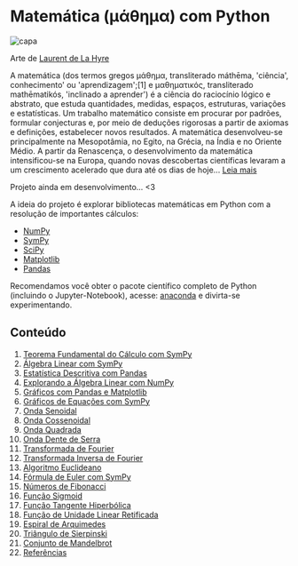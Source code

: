 # Matemática (μάθημα) com Python

![capa](https://i.imgur.com/Z37kloc.jpg "")

Arte de [Laurent de La Hyre](https://en.wikipedia.org/wiki/Laurent_de_La_Hyre)

A matemática (dos termos gregos μάθημα, transliterado máthēma, 'ciência', conhecimento' ou 'aprendizagem';[1] e μαθηματικός, transliterado mathēmatikós, 'inclinado a aprender') é a ciência do raciocínio lógico e abstrato, que estuda quantidades, medidas, espaços, estruturas, variações e estatísticas. Um trabalho matemático consiste em procurar por padrões, formular conjecturas e, por meio de deduções rigorosas a partir de axiomas e definições, estabelecer novos resultados. A matemática desenvolveu-se principalmente na Mesopotâmia, no Egito, na Grécia, na Índia e no Oriente Médio. A partir da Renascença, o desenvolvimento da matemática intensificou-se na Europa, quando novas descobertas científicas levaram a um crescimento acelerado que dura até os dias de hoje... [Leia mais](https://pt.wikipedia.org/wiki/Matem%C3%A1tica)

Projeto ainda em desenvolvimento... <3

A ideia do projeto é explorar bibliotecas matemáticas em Python com a resolução de importantes cálculos:

- [NumPy](http://www.numpy.org/)
- [SymPy](https://www.sympy.org/en/index.html)
- [SciPy](https://www.scipy.org/)
- [Matplotlib](https://matplotlib.org/)
- [Pandas](https://pandas.pydata.org/)

Recomendamos você obter o pacote científico completo de Python (incluindo o Jupyter-Notebook), acesse: [anaconda](https://www.anaconda.com/distribution/) e divirta-se experimentando.

## Conteúdo

01. [Teorema Fundamental do Cálculo com SymPy](https://nbviewer.jupyter.org/github/the-akira/Python-Matematica/blob/master/jupyter_notebooks/calculo.ipynb)
02. [Álgebra Linear com SymPy](https://nbviewer.jupyter.org/github/the-akira/Python-Matematica/blob/master/jupyter_notebooks/linear_algebra.ipynb)
03. [Estatística Descritiva com Pandas](https://nbviewer.jupyter.org/github/the-akira/Python-Matematica/blob/master/jupyter_notebooks/estatistica_descritiva.ipynb)
04. [Explorando a Álgebra Linear com NumPy](https://nbviewer.jupyter.org/github/the-akira/Python-Matematica/blob/master/jupyter_notebooks/explorando_numpy.ipynb)
05. [Gráficos com Pandas e Matplotlib](https://nbviewer.jupyter.org/github/the-akira/Python-Matematica/blob/master/jupyter_notebooks/pandas_graficos.ipynb)
06. [Gráficos de Equações com SymPy](https://nbviewer.jupyter.org/github/the-akira/Python-Matematica/blob/master/jupyter_notebooks/sympy_graficos.ipynb)
07. [Onda Senoidal](https://nbviewer.jupyter.org/github/the-akira/Python-Matematica/blob/master/jupyter_notebooks/onda_senoidal.ipynb)
08. [Onda Cossenoidal](https://nbviewer.jupyter.org/github/the-akira/Python-Matematica/blob/master/jupyter_notebooks/onda_cossenoidal.ipynb)
09. [Onda Quadrada](https://nbviewer.jupyter.org/github/the-akira/Python-Matematica/blob/master/jupyter_notebooks/onda_quadrada.ipynb)
10. [Onda Dente de Serra](https://nbviewer.jupyter.org/github/the-akira/Python-Matematica/blob/master/jupyter_notebooks/onda_dente_de_serra.ipynb)
11. [Transformada de Fourier](https://nbviewer.jupyter.org/github/the-akira/Python-Matematica/blob/master/jupyter_notebooks/transformada_de_fourier.ipynb)
12. [Transformada Inversa de Fourier](https://nbviewer.jupyter.org/github/the-akira/Python-Matematica/blob/master/jupyter_notebooks/transformada_inversa_de_fourier.ipynb)
13. [Algoritmo Euclideano](https://nbviewer.jupyter.org/github/the-akira/Python-Matematica/blob/master/jupyter_notebooks/euclides.ipynb)
14. [Fórmula de Euler com SymPy](https://nbviewer.jupyter.org/github/the-akira/Python-Matematica/blob/master/jupyter_notebooks/formula_euler.ipynb)
15. [Números de Fibonacci](https://nbviewer.jupyter.org/github/the-akira/Python-Matematica/blob/master/jupyter_notebooks/fibonacci_numeros.ipynb)
16. [Função Sigmoid](https://nbviewer.jupyter.org/github/the-akira/Python-Matematica/blob/master/jupyter_notebooks/funcao_sigmoid.ipynb)
17. [Função Tangente Hiperbólica](https://nbviewer.jupyter.org/github/the-akira/Python-Matematica/blob/master/jupyter_notebooks/funcao_tanh.ipynb)
18. [Função de Unidade Linear Retificada](https://nbviewer.jupyter.org/github/the-akira/Python-Matematica/blob/master/jupyter_notebooks/funcao_relu.ipynb)
19. [Espiral de Arquimedes](https://nbviewer.jupyter.org/github/the-akira/Python-Matematica/blob/master/jupyter_notebooks/espiral_arquimedes.ipynb)
20. [Triângulo de Sierpinski](https://nbviewer.jupyter.org/github/the-akira/Python-Matematica/blob/master/jupyter_notebooks/triangulo_sierpinski.ipynb)
21. [Conjunto de Mandelbrot](https://nbviewer.jupyter.org/github/the-akira/Python-Matematica/blob/master/jupyter_notebooks/conjuntomandelbrot.ipynb)
22. [Referências](https://github.com/the-akira/Python-Matematica/blob/master/referencias.md)

